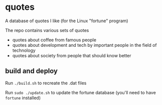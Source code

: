 # quotes
A database of quotes I like (for the Linux "fortune" program)

The repo contains various sets of quotes
- quotes about coffee from famous people
- quotes about development and tech by important people in the field of technology
- quotes about society from people that should know better

## build and deploy

Run `./build.sh` to recreate the .dat files

Run `sudo ./update.sh` to update the fortune database (you'll need to have `fortune` installed)
